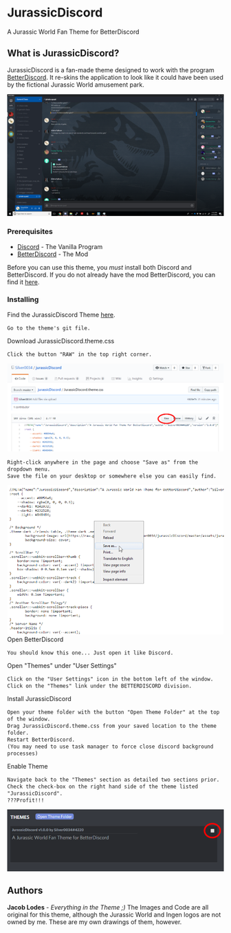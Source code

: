 # JurassicDiscord

A Jurassic World Fan Theme for BetterDiscord

## What is JurassicDiscord?

JurassicDiscord is a fan-made theme designed to work with the program [BetterDiscord](https://betterdiscord.net/home/). It re-skins the application to look like it could have been used by the fictional Jurassic World amusement park.

![Image of the Theme](https://raw.githubusercontent.com/Silver0034/jurassicDiscord/master/assets/readme/discord.PNG)

### Prerequisites

* [Discord](https://discordapp.com/) - The Vanilla Program
* [BetterDiscord](https://betterdiscord.net/home/) - The Mod

Before you can use this theme, you *must* install both Discord and BetterDiscord. If you do not already have the mod BetterDiscord, you can find it [here](https://betterdiscord.net/home/).

### Installing
Find the JurassicDiscord Theme [here](https://github.com/Silver0034/jurassicDiscord/blob/master/JurassicDiscord.theme.css).
```
Go to the theme's git file.
```
Download JurassicDiscord.theme.css
```
Click the button "RAW" in the top right corner.
```
![The "RAW" Button](https://raw.githubusercontent.com/Silver0034/jurassicDiscord/master/assets/readme/gitPage.PNG)
```
Right-click anywhere in the page and choose "Save as" from the dropdown menu.
Save the file on your desktop or somewhere else you can easily find.
```
![Save As](https://raw.githubusercontent.com/Silver0034/jurassicDiscord/master/assets/readme/saveAs.PNG)
Open BetterDiscord
```
You should know this one... Just open it like Discord.
```

Open "Themes" under "User Settings"
```
Click on the "User Settings" icon in the bottom left of the window.
Click on the "Themes" link under the BETTERDISCORD division.
```

Install JurassicDiscord
```
Open your theme folder with the button "Open Theme Folder" at the top of the window.
Drag JurassicDiscord.theme.css from your saved location to the theme folder.
Restart BetterDiscord.
(You may need to use task manager to force close discord background processes)
```

Enable Theme
```
Navigate back to the "Themes" section as detailed two sections prior.
Check the check-box on the right hand side of the theme listed "JurassicDiscord".
???Profit!!!
```
![Enable Theme](https://raw.githubusercontent.com/Silver0034/jurassicDiscord/master/assets/readme/themeCheck.PNG)

## Authors

**Jacob Lodes** - *Everything in the Theme ;)*
The Images and Code are all original for this theme, although the Jurassic World and Ingen logos are not owned by me. These are my own drawings of them, however.
